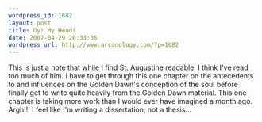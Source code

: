 ```yaml
--- 
wordpress_id: 1682
layout: post
title: Oy! My Head!
date: 2007-04-29 20:33:36
wordpress_url: http://www.arcanology.com/?p=1682
---
```

This is just a note that while I find St. Augustine readable, I think I've read too much of him. I have to get through this one chapter on the antecedents to and influences on the Golden Dawn's conception of the soul before I finally get to write quite heavily from the Golden Dawn material. This one chapter is taking more work than I would ever have imagined a month ago. Argh!!! I feel like I'm writing a dissertation, not a thesis...